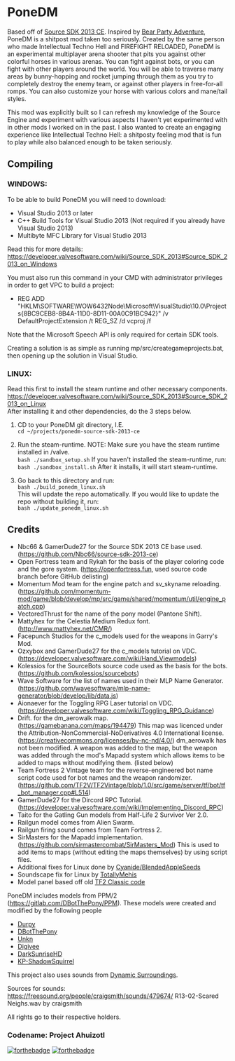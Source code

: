# PoneDM
Based off of [Source SDK 2013 CE](https://github.com/Nbc66/source-sdk-2013-ce).
Inspired by [Bear Party Adventure](https://store.steampowered.com/app/1274450/Bear_Party_Adventure/), PoneDM is a shitpost mod taken too seriously. 
Created by the same person who made Intellectual Techno Hell and FIREFIGHT RELOADED, PoneDM is an experimental multiplayer arena shooter that pits you against other colorful horses in various arenas. 
You can fight against bots, or you can fight with other players around the world. 
You will be able to traverse many areas by bunny-hopping and rocket jumping through them as you try to completely destroy the enemy team, or against other players in free-for-all romps. 
You can also customize your horse with various colors and mane/tail styles. 

This mod was explicitly built so I can refresh my knowledge of the Source Engine and experiment with various aspects I haven't yet experimented with in other mods I worked on in the past. 
I also wanted to create an engaging experience like Intellectual Techno Hell: a shitposty feeling mod that is fun to play while also balanced enough to be taken seriously.

## Compiling

### WINDOWS:

To be able to build PoneDM you will need to download:
* Visual Studio 2013 or later
* C++ Build Tools for Visual Studio 2013 (Not required if you already have Visual Studio 2013)
* Multibyte MFC Library for Visual Studio 2013

Read this for more details: https://developer.valvesoftware.com/wiki/Source_SDK_2013#Source_SDK_2013_on_Windows

You must also run this command in your CMD with administrator privileges in order to get VPC to build a project:
* REG ADD "HKLM\SOFTWARE\WOW6432Node\Microsoft\VisualStudio\10.0\Projects\{8BC9CEB8-8B4A-11D0-8D11-00A0C91BC942}" /v DefaultProjectExtension /t REG_SZ /d vcproj /f

Note that the Microsoft Speech API is only required for certain SDK tools.

Creating a solution is as simple as running mp/src/creategameprojects.bat, then opening up the solution in Visual Studio.

### LINUX:
Read this first to install the steam runtime and other necessary components.\
https://developer.valvesoftware.com/wiki/Source_SDK_2013#Source_SDK_2013_on_Linux \
After installing it and other dependencies, do the 3 steps below.

1. CD to your PoneDM git directory, I.E.\
```cd ~/projects/ponedm-source-sdk-2013-ce```

2. Run the steam-runtime. NOTE: Make sure you have the steam runtime installed in /valve.\
```bash ./sandbox_setup.sh```
If you haven't installed the steam-runtime, run:
```bash ./sandbox_install.sh```
After it installs, it will start steam-runtime.

3. Go back to this directory and run:\
```bash ./build_ponedm_linux.sh```\
This will update the repo automatically. If you would like to update the repo without building it, run:\
```bash ./update_ponedm_linux.sh```

## Credits
* Nbc66 & GamerDude27 for the Source SDK 2013 CE base used. (https://github.com/Nbc66/source-sdk-2013-ce)
* Open Fortress team and Rykah for the basis of the player coloring code and the gore system. (https://openfortress.fun, used source code branch before GitHub delisting)
* Momentum Mod team for the engine patch and sv_skyname reloading. (https://github.com/momentum-mod/game/blob/develop/mp/src/game/shared/momentum/util/engine_patch.cpp)
* VectoredThrust for the name of the pony model (Pantone Shift).
* Mattyhex for the Celestia Medium Redux font. (http://www.mattyhex.net/CMR/)
* Facepunch Studios for the c_models used for the weapons in Garry's Mod.
* Ozxybox and GamerDude27 for the c_models tutorial on VDC. (https://developer.valvesoftware.com/wiki/Hand_Viewmodels)
* Kolessios for the SourceBots source code used as the basis for the bots. (https://github.com/kolessios/sourcebots)
* Wave Software for the list of names used in their MLP Name Generator. (https://github.com/wavesoftware/mlp-name-generator/blob/develop/lib/data.js)
* Aionaever for the Toggling RPG Laser tutorial on VDC. (https://developer.valvesoftware.com/wiki/Toggling_RPG_Guidance)
* Drift. for the dm_aerowalk map. (https://gamebanana.com/maps/194479) 
This map was licenced under the Attribution-NonCommercial-NoDerivatives 4.0 International license. (https://creativecommons.org/licenses/by-nc-nd/4.0/) 
dm_aerowalk has not been modified. A weapon was added to the map, but the weapon was added through the mod's Mapadd system which allows items to be added to maps without modifying them. (listed below)
* Team Fortress 2 Vintage team for the reverse-engineered bot name script code used for bot names and the weapon randomizer. (https://github.com/TF2V/TF2Vintage/blob/1.0/src/game/server/tf/bot/tf_bot_manager.cpp#L514)
* GamerDude27 for the Dircord RPC Tutorial. (https://developer.valvesoftware.com/wiki/Implementing_Discord_RPC)
* Taito for the Gatling Gun models from Half-Life 2 Survivor Ver 2.0.
* Railgun model comes from Alien Swarm.
* Railgun firing sound comes from Team Fortress 2.
* SirMasters for the Mapadd implementation. (https://github.com/sirmastercombat/SirMasters_Mod) This is used to add items to maps (without editing the maps themselves) by using script files.
* Additional fixes for Linux done by [Cyanide/BlendedAppleSeeds](https://github.com/Bitl/ponedm-source-sdk-2013-ce/pull/1)
* Soundscape fix for Linux by [TotallyMehis](https://github.com/ValveSoftware/source-sdk-2013/pull/448/files)
* Model panel based off old [TF2 Classic code](https://github.com/danielmm8888/TF2Classic/blob/d070129a436a8a070659f0267f6e63564a519a47/src/game/client/tf/vgui/controls/tf_advmodelpanel.cpp)

PoneDM includes models from PPM/2 (https://gitlab.com/DBotThePony/PPM). These models were created and modified by the following people
* [Durpy](https://steamcommunity.com/id/xDeRpYx/)
* [DBotThePony](https://steamcommunity.com/id/DBotThePony)
* [Unkn](https://steamcommunity.com/id/12263)
* [Digivee](https://www.deviantart.com/digivee)
* [DarkSunriseHD](https://steamcommunity.com/id/InfinityNetworksDarkSunrise/)
* [KP-ShadowSquirrel](https://www.deviantart.com/kp-shadowsquirrel)

This project also uses sounds from [Dynamic Surroundings](https://github.com/OreCruncher/DynamicSurroundings/blob/master/CREDITS.md#sounds).

Sources for sounds:
https://freesound.org/people/craigsmith/sounds/479674/ R13-02-Scared Neighs.wav by craigsmith

All rights go to their respective holders.

### Codename: Project Ahuizotl

[![forthebadge](https://forthebadge.com/images/badges/built-with-love.svg)](https://forthebadge.com) [![forthebadge](https://forthebadge.com/images/badges/made-with-c-plus-plus.svg)](https://forthebadge.com)
